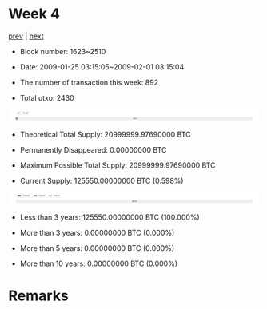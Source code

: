 # Week 4

[prev](week0003.md) | [next](week0005.md)

- Block number: 1623~2510

- Date: 2009-01-25 03:15:05~2009-02-01 03:15:04

- The number of transaction this week: 892

- Total utxo: 2430

![](../images/mined_week0004.png)

- Theoretical Total Supply: 20999999.97690000 BTC

- Permanently Disappeared: 0.00000000 BTC

- Maximum Possible Total Supply: 20999999.97690000 BTC

- Current Supply: 125550.00000000 BTC (0.598%)

![](../images/year_week0004.png)


- Less than 3 years: 125550.00000000 BTC (100.000%)

- More than 3 years: 0.00000000 BTC (0.000%)

- More than 5 years: 0.00000000 BTC (0.000%)

- More than 10 years: 0.00000000 BTC (0.000%)

# Remarks

